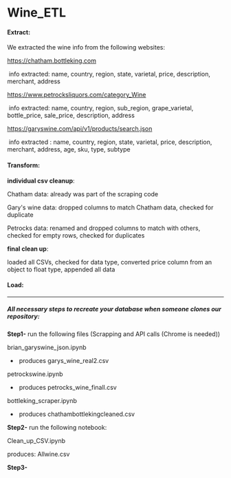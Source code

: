 # Wine_ETL

#### Extract:

We extracted the wine info from the following  websites:

https://chatham.bottleking.com

​          info extracted: name, country, region, state, varietal, price, description, merchant, address 

https://www.petrocksliquors.com/category_Wine

​          info extracted: name, country, region, sub_region, grape_varietal, bottle_price, sale_price, description, 		  address 

https://garyswine.com/api/v1/products/search.json

​		 info extracted : name, country, region, state, varietal, price, description, merchant, address, age, sku, 		 type, subtype

#### Transform:

**individual csv cleanup**:

Chatham data: already was part of the scraping code

Gary's wine data: dropped columns to match Chatham data, checked for duplicate

Petrocks data: renamed and dropped columns to match with others, checked for empty rows, checked for duplicates

**final clean up**:

loaded all CSVs, checked for data type, converted price column from an object to float type, appended all data 

#### Load:





---------------------------------------------------------------------------------------------------------------------------------------------------

##### All necessary steps to recreate your database when someone clones our repository:



**Step1-** run the following files (Scrapping and API calls (Chrome is needed))

brian_garyswine_json.ipynb

- ​	produces garys_wine_real2.csv

petrockswine.ipynb

- ​	produces petrocks_wine_finall.csv

bottleking_scraper.ipynb

- ​	produces chathambottlekingcleaned.csv

**Step2-** run the following notebook:

Clean_up_CSV.ipynb

produces: Allwine.csv

**Step3-**